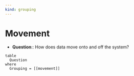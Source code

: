 ```yaml
---
kind: grouping
---
```

# Movement


- **Question**:: How does data move onto and off the system?

```dataview
table
  Question
where
  Grouping = [[movement]]
```
